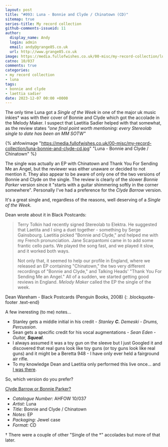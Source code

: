 ```yaml
---
layout: post
title: "#093: Luna - Bonnie and Clyde / Chinatown (CD)"
sitemap: true
series-title: My record collection
github-comments-issueid: 11
author:
  display_name: Andy
  login: admin
  email: andy@grange85.co.uk
  url: http://www.grange85.co.uk
image: https://media.fullofwishes.co.uk/00-misc/my-record-collection/luna-bonnie-and-clyde-cd.jpg
catno: 10/037
comments: true
categories:
- my record collection
- luna
tags:
- bonnie and clyde
- laettia sadier
date: 2023-12-07 00:00 +0000
---
```

The only time Luna got a _Single of the Week_ in one of the major uk music inkies&dagger; was with their cover of Bonnie and Clyde which got the accolade in the Melody Maker. I suspect that Laetitia Sadier helped with that somewhat, as the review states _"one final point worth mentioning: every Stereolab single to date has been an MM SOTW"_

{% ahfowimage "https://media.fullofwishes.co.uk/00-misc/my-record-collection/luna-bonnie-and-clyde-cd.jpg" "Luna - Bonnie and Clyde / Chinatown" %}

The single was actually an EP with Chinatown and Thank You For Sending Me an Angel, but the reviewer was either unaware or decided to not mention it. They also appear to be aware of only one of the two versions of Bonnie and Clyde on the single. The review is clearly of the slower _Bonnie Parker_ version since it "starts with a guitar shimmering softly in the corner somewhere". Personally I've had a preference for the _Clyde Barrow_ version.

It's a great single and, regardless of the reasons, well deserving of a _Single of the Week_.

<!--more-->

Dean wrote about it in Black Postcards:

> Terry Tolkin had recently signed Stereolab to Elektra. He suggested that Laetita and I sing a duet together - something by Serge Gainsbourg. Laetitia picked "Bonnie and Clyde," and helped me with my French pronunciation. Jane Scarpantomi came in to add some frantic cello parts. We played the song fast, and we played it slow, and it worked both ways.
> 
> Not only that, it seemed to help our profile in England, where we released an EP containing "Chinatown," the two very different recordings of "Bonnie and Clyde," and Talking Heads' "Thank You For Sending Me an Angel." All of a sudden, we started getting good reviews in England. _Melody Maker_ called the EP the single of the week.

Dean Wareham - Black Postcards (Penguin Books, 2008)
{: .blockquote-footer .text-end}

A few ineresting (to me) notes...

 - Stanley gets a middle initial in his credit - _Stanley **C.** Demeski - Drums, Percussion_.
 - Sean gets a specific credit for his vocal augmentations - _Sean Eden - Guitar, **Squeal**_.
 - I always assumed it was a toy gun on the sleeve but I just Googled it and discovered that real guns look like toy guns (or toy guns look like real guns) and it might be a Beretta 948 - I have only ever held a fairground air rifle.
 - To my knowledge Dean and Laetitia only performed this live once... and [I was there](/2021/05/10/audio-full-show-luna-borderline/).

So, which version do you prefer? 
<p class="text-center"><a class="btn btn-primary" href="https://forms.gle/pkomT67c4i53a3Y28" role="button">Clyde Barrow or Bonnie Parker?</a></p>


 - *Catalogue Number:* AHFOW 10/037
 - *Artist:* Luna
 - *Title:* Bonnie and Clyde / Chinatown
 - *Notes:* EP
 - *Packaging:* Jewel case 
 - *Format:* CD

&dagger; There were a couple of other "Single of the \*"  accolades but more of that later.
